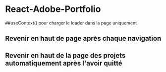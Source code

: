 # React-Adobe-Portfolio

##useContext() pour charger le loader dans la page uniquement

## Revenir en haut de page après chaque navigation

## Revenir en haut de la page des projets automatiquement après l'avoir quitté
